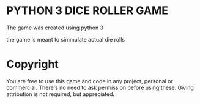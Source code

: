 # PYTHON 3 DICE ROLLER GAME

The game was created using python 3

the game is meant to simmulate actual die rolls

# Copyright
You are free to use this game and code in any project, personal or commercial. There's no need to ask permission before using these. Giving attribution is not required, but appreciated.

